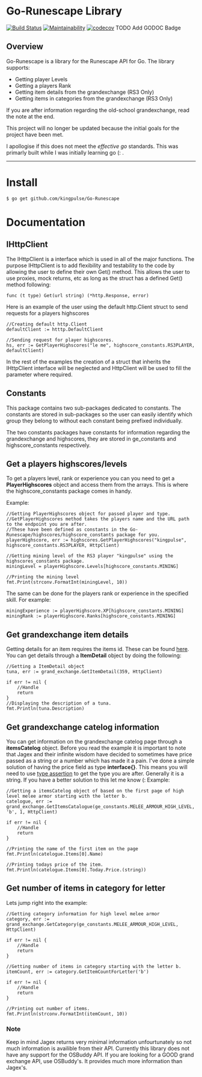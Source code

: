 # Go-Runescape Library

[![Build Status](https://travis-ci.org/kingpulse/Go-Runescape.svg?branch=master)](https://travis-ci.org/kingpulse/Go-Runescape) [![Maintainability](https://api.codeclimate.com/v1/badges/df6f8708f7170d5e2019/maintainability)](https://codeclimate.com/github/kingpulse/Go-Runescape/maintainability) [![codecov](https://codecov.io/gh/kingpulse/Go-Runescape/branch/master/graph/badge.svg)](https://codecov.io/gh/kingpulse/Go-Runescape) TODO Add GODOC Badge

## Overview
Go-Runescape is a library for the Runescape API for Go. The library supports:

- Getting player Levels
- Getting a players Rank
- Getting item details from the grandexchange (RS3 Only)
- Getting items in categories from the grandexchange (RS3 Only)

If you are after information regarding the old-school grandexchange, read the note at the end.

This project will no longer be updated because the initial goals for the project have been met.

I apollogise if this does not meet the *effective go* standards. This was primarly built while I was initially learning go (: .

----

# Install

```
$ go get github.com/kingpulse/Go-Runescape
```

# Documentation

## IHttpClient

The IHttpClient is a interface which is used in all of the major functions. The purpose IHttpClient is to add flexibility
and testability to the code by allowing the user to define their own Get() method. This allows the user to use proxies, mock returns, etc
as long as the struct has a defined Get() method following:

```
func (t type) Get(url string) (*http.Response, error)
```

Here is an example of the user using the default http.Client struct to send requests for a players highscores

```
//Creating default http.Client
defaultClient := htttp.DefaultClient

//Sending request for player highscores.
hs, err := GetPlayerHighscores("le me", highscore_constants.RS3PLAYER, defaultClient)
```

In the rest of the examples the creation of a struct that inherits the IHttpClient interface will be neglected and
HttpClient will be used to fill the parameter where required.

## Constants

This package contains two sub-packages dedicated to constants. The constants are stored in sub-packages so the user can easily
identify which group they belong to without each constant being prefixed individually.

The two constants packages have constants for information regarding the grandexchange and highscores, they are stored in
ge_constants and highscore_constants respectively.

## Get a players highscores/levels

To get a players level, rank or experience you can you need to get a **PlayerHighscores** object and access them from the arrays. This is where the highscore_constants package comes in handy.

Example:
```
//Getting PlayerHighscores object for passed player and type.
//GetPlayerHighscores method takes the players name and the URL path to the endpoint you are after.
//These have been defined as constants in the Go-Runescape/highscores/highscore_constants package for you.
playerHighscore, err := highscores.GetPlayerHighscores("kingpulse", highscore_constants.RS3PLAYER, HttpClient)

//Getting mining level of the RS3 player "kingpulse" using the highscores_constants package.
miningLevel = playerHighscore.Levels[highscore_constants.MINING]

//Printing the mining level
fmt.Print(strconv.FormatInt(miningLevel, 10))

```

The same can be done for the players rank or experience in the specified skill. For example:
```
miningExperience := playerHighscore.XP[highscore_constants.MINING]
miningRank := playerHighscore.Ranks[highscore_constants.MINING]
```

## Get grandexchange item details

Getting details for an item requires the items id. These can be found [here](http://www.itemdb.biz/).
You can get details through a **ItemDetail** object by doing the following:
```
//Getting a ItemDetail object
tuna, err := grand_exchange.GetItemDetail(359, HttpClient)

if err != nil {
	//Handle
	return
}
//Displaying the description of a tuna.
fmt.Println(tuna.Description)
```

## Get grandexchange catelog information

You can get information on the grandexchange catelog page through a **itemsCatelog** object. Before you read the example it is important to note that Jagex and their infinite wisdom have decided to sometimes have price passed as a string or a number which has made it a pain. I've done a simple solution of having the price field as type **interface{}**. This means you will need to use [type assertion](https://golang.org/ref/spec#Type_assertions) to get the type you are after. Generally it is a string. If you have a better solution to this let me know (:
Example:
```
//Getting a itemsCatelog object of based on the first page of high level melee armor starting with the letter b.
catelogue, err := grand_exchange.GetItemsCatalogue(ge_constants.MELEE_ARMOUR_HIGH_LEVEL, 'b', 1, HttpClient)

if err != nil {
	//Handle
	return
}

//Printing the name of the first item on the page    
fmt.Println(catelogue.Items[0].Name)

//Printing todays price of the item.
fmt.Println(catelogue.Items[0].Today.Price.(string))
```

## Get number of items in category for letter

Lets jump right into the example:

```
//Getting category information for high level melee armor
category, err := grand_exchange.GetCategory(ge_constants.MELEE_ARMOUR_HIGH_LEVEL, HttpClient)

if err != nil {
    //Handle
    return
}

//Getting number of items in category starting with the letter b.
itemCount, err := category.GetItemCountForLetter('b')

if err != nil {
	//Handle
	return
}

//Printing out number of items.
fmt.Println(strconv.FormatInt(itemCount, 10))
```

### Note
Keep in mind Jagex returns very minimal information unfourtunately so not much information is availible from their API.
Currently this library does not have any support for the OSBuddy API. If you are looking for a GOOD grand exchange API, use OSBuddy's. It provides much more information than Jagex's.
